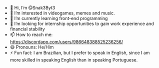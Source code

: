 - 👋 Hi, I’m @Snak3Byt3
- 👀 I’m interested in videogames, memes and music.
- 🌱 I’m currently learning front-end programming
- 💞️ I’m looking for internship opportunities to gain work experience and financial stability
- 📫 How to reach me: https://discordapp.com/users/986648388525236256/
- 😄 Pronouns: He/Him
- ⚡ Fun fact: I am Brazilian, but I prefer to speak in English, since I am more skilled in speaking English than in speaking Portuguese.

<!---
Snak3Byt3/Snak3Byt3 is a ✨ special ✨ repository because its `README.md` (this file) appears on your GitHub profile.
You can click the Preview link to take a look at your changes.
--->
